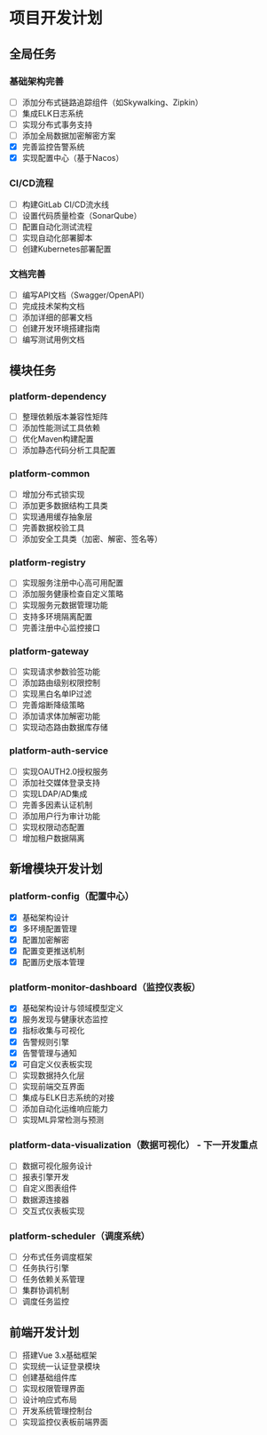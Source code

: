 # 项目开发计划

## 全局任务

### 基础架构完善
- [ ] 添加分布式链路追踪组件（如Skywalking、Zipkin）
- [ ] 集成ELK日志系统
- [ ] 实现分布式事务支持
- [ ] 添加全局数据加密解密方案
- [x] 完善监控告警系统
- [x] 实现配置中心（基于Nacos）

### CI/CD流程
- [ ] 构建GitLab CI/CD流水线
- [ ] 设置代码质量检查（SonarQube）
- [ ] 配置自动化测试流程
- [ ] 实现自动化部署脚本
- [ ] 创建Kubernetes部署配置

### 文档完善
- [ ] 编写API文档（Swagger/OpenAPI）
- [ ] 完成技术架构文档
- [ ] 添加详细的部署文档
- [ ] 创建开发环境搭建指南
- [ ] 编写测试用例文档

## 模块任务

### platform-dependency
- [ ] 整理依赖版本兼容性矩阵
- [ ] 添加性能测试工具依赖
- [ ] 优化Maven构建配置
- [ ] 添加静态代码分析工具配置

### platform-common
- [ ] 增加分布式锁实现
- [ ] 添加更多数据结构工具类
- [ ] 实现通用缓存抽象层
- [ ] 完善数据校验工具
- [ ] 添加安全工具类（加密、解密、签名等）

### platform-registry
- [ ] 实现服务注册中心高可用配置
- [ ] 添加服务健康检查自定义策略
- [ ] 实现服务元数据管理功能
- [ ] 支持多环境隔离配置
- [ ] 完善注册中心监控接口

### platform-gateway
- [ ] 实现请求参数验签功能
- [ ] 添加路由级别权限控制
- [ ] 实现黑白名单IP过滤
- [ ] 完善熔断降级策略
- [ ] 添加请求体加解密功能
- [ ] 实现动态路由数据库存储

### platform-auth-service
- [ ] 实现OAUTH2.0授权服务
- [ ] 添加社交媒体登录支持
- [ ] 实现LDAP/AD集成
- [ ] 完善多因素认证机制
- [ ] 添加用户行为审计功能
- [ ] 实现权限动态配置
- [ ] 增加租户数据隔离

## 新增模块开发计划

### platform-config（配置中心）
- [x] 基础架构设计
- [x] 多环境配置管理
- [x] 配置加密解密
- [x] 配置变更推送机制
- [x] 配置历史版本管理

### platform-monitor-dashboard（监控仪表板）
- [x] 基础架构设计与领域模型定义
- [x] 服务发现与健康状态监控
- [x] 指标收集与可视化
- [x] 告警规则引擎
- [x] 告警管理与通知
- [x] 可自定义仪表板实现
- [ ] 实现数据持久化层
- [ ] 实现前端交互界面
- [ ] 集成与ELK日志系统的对接
- [ ] 添加自动化运维响应能力
- [ ] 实现ML异常检测与预测

### platform-data-visualization（数据可视化） - 下一开发重点
- [ ] 数据可视化服务设计
- [ ] 报表引擎开发
- [ ] 自定义图表组件
- [ ] 数据源连接器
- [ ] 交互式仪表板实现

### platform-scheduler（调度系统）
- [ ] 分布式任务调度框架
- [ ] 任务执行引擎
- [ ] 任务依赖关系管理
- [ ] 集群协调机制
- [ ] 调度任务监控

## 前端开发计划
- [ ] 搭建Vue 3.x基础框架
- [ ] 实现统一认证登录模块
- [ ] 创建基础组件库
- [ ] 实现权限管理界面
- [ ] 设计响应式布局
- [ ] 开发系统管理控制台
- [ ] 实现监控仪表板前端界面
